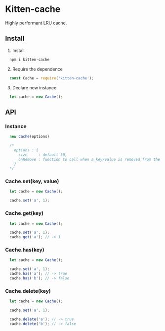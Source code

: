 # Kitten-cache

Highly performant LRU cache.

## Install

1. Install
```bash
  npm i kitten-cache
```
2. Require the dependence
```js
  const Cache = require('kitten-cache');
```
3. Declare new instance
```js
  let cache = new Cache();
```

## API

### Instance

```js
  new Cache(options)

  /*
    options : {
      size     : default 50,
      onRemove : function to call when a key/value is removed from the cache
    }
  */
```

### Cache.set(key, value)

```js
  let cache = new Cache();

  cache.set('a', 1);
```

### Cache.get(key)

```js
  let cache = new Cache();

  cache.set('a', 1);
  cache.get('a'); // -> 1
```

### Cache.has(key)

```js
  let cache = new Cache();

  cache.set('a', 1);
  cache.has('a'); // -> true
  cache.has('b'); // -> false
```

### Cache.delete(key)

```js
  let cache = new Cache();

  cache.set('a', 1);

  cache.delete('a'); // -> true
  cache.delete('b'); // -> false
```
